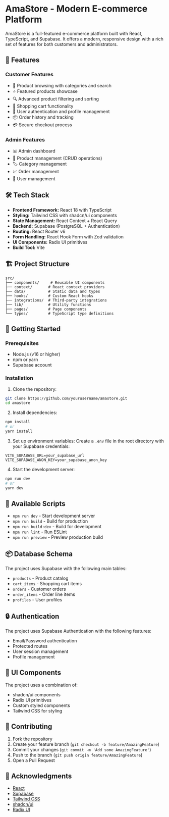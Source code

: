 # AmaStore - Modern E-commerce Platform

AmaStore is a full-featured e-commerce platform built with React, TypeScript, and Supabase. It offers a modern, responsive design with a rich set of features for both customers and administrators.

## 🚀 Features

### Customer Features

* 🍭 Product browsing with categories and search
* ⭐ Featured products showcase
* 🔍 Advanced product filtering and sorting
* 🛒 Shopping cart functionality
* 👤 User authentication and profile management
* 📦 Order history and tracking
* 💳 Secure checkout process

### Admin Features

* 📊 Admin dashboard
* 📝 Product management (CRUD operations)
* 🏷️ Category management
* 📈 Order management
* 👥 User management

## 🛠️ Tech Stack

* **Frontend Framework:** React 18 with TypeScript
* **Styling:** Tailwind CSS with shadcn/ui components
* **State Management:** React Context + React Query
* **Backend:** Supabase (PostgreSQL + Authentication)
* **Routing:** React Router v6
* **Form Handling:** React Hook Form with Zod validation
* **UI Components:** Radix UI primitives
* **Build Tool:** Vite

## 🏗️ Project Structure

```
src/
├── components/     # Reusable UI components
├── context/       # React context providers
├── data/          # Static data and types
├── hooks/         # Custom React hooks
├── integrations/  # Third-party integrations
├── lib/           # Utility functions
├── pages/         # Page components
└── types/         # TypeScript type definitions
```

## 🚀 Getting Started

### Prerequisites

* Node.js (v16 or higher)
* npm or yarn
* Supabase account

### Installation

1. Clone the repository:

```bash
git clone https://github.com/yourusername/amastore.git
cd amastore
```

2. Install dependencies:

```bash
npm install
# or
yarn install
```

3. Set up environment variables:
   Create a `.env` file in the root directory with your Supabase credentials:

```env
VITE_SUPABASE_URL=your_supabase_url
VITE_SUPABASE_ANON_KEY=your_supabase_anon_key
```

4. Start the development server:

```bash
npm run dev
# or
yarn dev
```

## 🔧 Available Scripts

* `npm run dev` - Start development server
* `npm run build` - Build for production
* `npm run build:dev` - Build for development
* `npm run lint` - Run ESLint
* `npm run preview` - Preview production build

## 📦 Database Schema

The project uses Supabase with the following main tables:

* `products` - Product catalog
* `cart_items` - Shopping cart items
* `orders` - Customer orders
* `order_items` - Order line items
* `profiles` - User profiles

## 🔒 Authentication

The project uses Supabase Authentication with the following features:

* Email/Password authentication
* Protected routes
* User session management
* Profile management

## 🎨 UI Components

The project uses a combination of:

* shadcn/ui components
* Radix UI primitives
* Custom styled components
* Tailwind CSS for styling

## 🤝 Contributing

1. Fork the repository
2. Create your feature branch (`git checkout -b feature/AmazingFeature`)
3. Commit your changes (`git commit -m 'Add some AmazingFeature'`)
4. Push to the branch (`git push origin feature/AmazingFeature`)
5. Open a Pull Request

## 🙏 Acknowledgments

* [React](https://reactjs.org/)
* [Supabase](https://supabase.io/)
* [Tailwind CSS](https://tailwindcss.com/)
* [shadcn/ui](https://ui.shadcn.com/)
* [Radix UI](https://www.radix-ui.com/)
